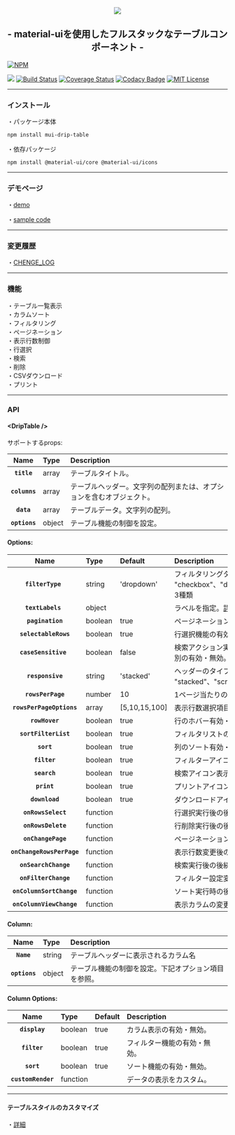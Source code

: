 <div align="center">
  <img src="https://github.com/Kento75/mui-drip-table/blob/master/logo.png" />
  <h2>- material-uiを使用したフルスタックなテーブルコンポーネント -</h2>
</div>

[![NPM](https://nodei.co/npm/mui-drip-table.png?downloadRank=true)](https://nodei.co/npm/mui-drip-table/)  
  
![](https://img.shields.io/npm/dt/mui-drip-table.svg)
[![Build Status](https://travis-ci.org/Kento75/mui-drip-table.svg?branch=master)](https://travis-ci.org/Kento75/mui-drip-table)
[![Coverage Status](https://coveralls.io/repos/github/Kento75/mui-drip-table/badge.svg?branch=master)](https://coveralls.io/github/Kento75/mui-drip-table?branch=master)
[![Codacy Badge](https://api.codacy.com/project/badge/Grade/f19109696df44b1abe64cdb33ff86b00)](https://www.codacy.com/app/Kento75/mui-drip-table?utm_source=github.com&amp;utm_medium=referral&amp;utm_content=Kento75/mui-drip-table&amp;utm_campaign=Badge_Grade)
[![MIT License](http://img.shields.io/badge/license-MIT-blue.svg?style=flat)](LICENSE)
*****

### インストール
・パッケージ本体
```sh
npm install mui-drip-table
```
・依存パッケージ
```sh
npm install @material-ui/core @material-ui/icons
```

*****

### デモページ
・[demo](https://kento75.github.io/mui-drip-table-demo)  
  
・[sample code](https://github.com/Kento75/mui-drip-table-demo)

*****
### 変更履歴
・[CHENGE_LOG](https://github.com/Kento75/mui-drip-table/blob/master/Documents/CHANGE_LOG.md)
*****

### 機能
・テーブル一覧表示  
・カラムソート  
・フィルタリング  
・ページネーション  
・表示行数制御  
・行選択  
・検索  
・削除  
・CSVダウンロード  
・プリント  

*****

### API

#### &lt;DripTable />

サポートするprops:

|Name|Type|Description
|:--:|:-----|:-----|
|**`title`**|array|テーブルタイトル。
|**`columns`**|array|テーブルヘッダー。文字列の配列または、オプションを含むオブジェクト。
|**`data`**|array|テーブルデータ。文字列の配列。
|**`options`**|object|テーブル機能の制御を設定。

#### Options:
|Name|Type|Default|Description
|:--:|:-----|:--|:-----|
|**`filterType `**|string|'dropdown'|フィルタリングタイプを指定。 "checkbox"、"dropdown"、"multiselect"の3種類
|**`textLabels `**|object||ラベルを指定。[詳細](https://github.com/Kento75/mui-drip-table/blob/master/Documents/TEXT_LABELS.md)
|**`pagination`**|boolean|true|ページネーション機能の有効・無効。
|**`selectableRows`**|boolean|true|行選択機能の有効・無効。
|**`caseSensitive `**|boolean|false|検索アクション実行時、大文字と小文字の区別の有効・無効。
|**`responsive`**|string|'stacked'|ヘッダーのタイプを指定。 "stacked"、"scroll"の2種類
|**`rowsPerPage`**|number|10|1ページ当たりの最大表示行数。
|**`rowsPerPageOptions`**|array|[5,10,15,100]|表示行数選択項目。
|**`rowHover`**|boolean|true|行のホバー有効・無効。
|**`sortFilterList`**|boolean|true|フィルタリストのソート有効・無効。
|**`sort`**|boolean|true|列のソート有効・無効。
|**`filter`**|boolean|true|フィルターアイコン表示の有効・無効。
|**`search`**|boolean|true|検索アイコン表示の有効・無効。
|**`print`**|boolean|true|プリントアイコン表示の有効・無効。
|**`download`**|boolean|true|ダウンロードアイコン表示の有効・無効。
|**`onRowsSelect`**|function||行選択実行後の後続処理を設定。[詳細](https://github.com/Kento75/mui-drip-table/blob/master/Documents/ON_ROW_SELECT.md)
|**`onRowsDelete`**|function||行削除実行後の後続処理を設定。[詳細](https://github.com/Kento75/mui-drip-table/blob/master/Documents/ON_ROW_DELETE.md)
|**`onChangePage`**|function||ページネーション実行後の後続処理を設定。
|**`onChangeRowsPerPage`**|function||表示行数変更後の後続処理を設定。
|**`onSearchChange`**|function||検索実行後の後続処理を設定。
|**`onFilterChange`**|function||フィルター設定変更時の後続処理を設定。
|**`onColumnSortChange`**|function||ソート実行時の後続処理を設定。
|**`onColumnViewChange`**|function||表示カラムの変更後の後続処理を設定。

#### Column:
|Name|Type|Description
|:--:|:-----|:-----|
|**`Name`**|string|テーブルヘッダーに表示されるカラム名
|**`options`**|object|テーブル機能の制御を設定。下記オプション項目を参照。

#### Column Options:
|Name|Type|Default|Description
|:--:|:-----|:--|:-----|
|**`display`**|boolean|true|カラム表示の有効・無効。
|**`filter`**|boolean|true|フィルター機能の有効・無効。
|**`sort`**|boolean|true|ソート機能の有効・無効。
|**`customRender`**|function||データの表示をカスタム。

*****
#### テーブルスタイルのカスタマイズ  

・[詳細](https://github.com/Kento75/mui-drip-table/blob/master/Documents/CUSTOMIZE_STYLING.md)
